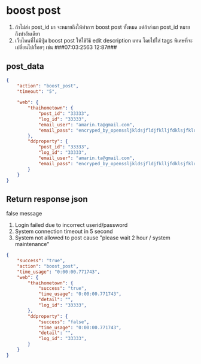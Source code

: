 # boost post

1. ถ้าไม่ส่ง post_id มา จะหมายถึงให้ทำการ boost post ทั้งหมด แต่ถ้าส่งมา post_id หมายถึงทำอันเดียว
2. เว็บไหนที่ไม่มีปุ่ม boost post ให้ใช้วิธี edit description แทน โดยไปใส่ tags พิเศษที่จะเปลี่ยนไปเรื่อยๆ เช่น ###07:03:2563 12:87###

## post_data
~~~json
{
    "action": "boost_post",
    "timeout": "5",
    
    "web": {
        "thaihometown": {
            "post_id": "33333",
            "log_id": "33333",
            "email_user": "amarin.ta@gmail.com",
            "email_pass": "encryped_by_openssljkldsjfldjfklljfdklsjfkldjs"
        },
        "ddproperty": {       
            "post_id": "33333",
            "log_id": "33333",
            "email_user": "amarin.ta@gmail.com",
            "email_pass": "encryped_by_openssljkldsjfldjfklljfdklsjfkldjs",
        }
    }
}
~~~

## Return response json
false message

1. Login failed due to incorrect userid/password
2. System connection timeout in 5 second
3. System not allowed to post cause "please wait 2 hour / system maintenance"

~~~json
{
    "success": "true",
    "action": "boost_post",
    "time_usage": "0:00:00.771743",
    "web": {
        "thaihometown": {
            "success": "true",            
            "time_usage": "0:00:00.771743",
            "detail": "",
            "log_id": "33333",
        },
        "ddproperty": {
            "success": "false",
            "time_usage": "0:00:00.771743",
            "detail": "",
            "log_id": "33333",
        }
    }
}
~~~
